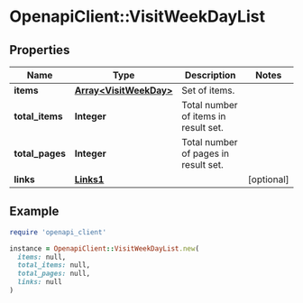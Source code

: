 # OpenapiClient::VisitWeekDayList

## Properties

| Name | Type | Description | Notes |
| ---- | ---- | ----------- | ----- |
| **items** | [**Array&lt;VisitWeekDay&gt;**](VisitWeekDay.md) | Set of items. |  |
| **total_items** | **Integer** | Total number of items in result set. |  |
| **total_pages** | **Integer** | Total number of pages in result set. |  |
| **links** | [**Links1**](Links1.md) |  | [optional] |

## Example

```ruby
require 'openapi_client'

instance = OpenapiClient::VisitWeekDayList.new(
  items: null,
  total_items: null,
  total_pages: null,
  links: null
)
```

